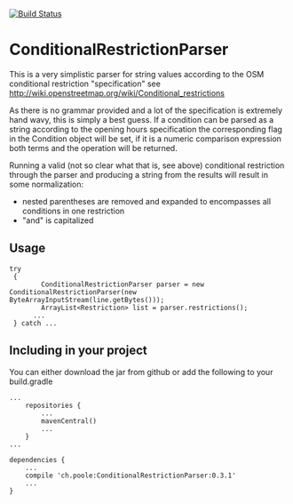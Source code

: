 [![Build Status](https://travis-ci.org/simonpoole/ConditionalRestrictionParser.svg?branch=master)](https://travis-ci.org/simonpoole/ConditionalRestrictionParser)

# ConditionalRestrictionParser

This is a very simplistic parser for string values according to the OSM conditional restriction "specification" see http://wiki.openstreetmap.org/wiki/Conditional_restrictions

As there is no grammar provided and a lot of the specification is extremely hand wavy, this is simply a best guess. If a condition can be parsed as a string according to the opening hours specification the corresponding flag in the Condition object will be set, if it is a numeric comparison expression both terms and the operation will be returned.

Running a valid (not so clear what that is, see above) conditional restriction through the parser and producing a string from the results will result in some normalization:
 
* nested parentheses are removed and expanded to encompasses all conditions in one restriction
* "and" is capitalized

## Usage

    try
	 {
	     	ConditionalRestrictionParser parser = new ConditionalRestrictionParser(new ByteArrayInputStream(line.getBytes()));
			ArrayList<Restriction> list = parser.restrictions();
		  ...	
	 } catch ...

## Including in your project

You can either download the jar from github or add the following to your build.gradle

	...
	    repositories {
	        ...   
	        mavenCentral() 
	        ...              
	    }
	...
	
	dependencies {
	    ...
	    compile 'ch.poole:ConditionalRestrictionParser:0.3.1'
	    ...
	}
